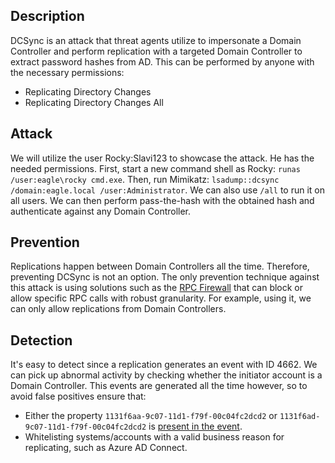 ## Description

DCSync is an attack that threat agents utilize to impersonate a Domain Controller and perform replication with a targeted Domain Controller to extract password hashes from AD.
This can be performed by anyone with the necessary permissions:
- Replicating Directory Changes
- Replicating Directory Changes All

## Attack

We will utilize the user Rocky:Slavi123 to showcase the attack. He has the needed permissions.
First, start a new command shell as Rocky: `runas /user:eagle\rocky cmd.exe`.
Then, run Mimikatz: `lsadump::dcsync /domain:eagle.local /user:Administrator`. We can also use `/all` to run it on all users.
We can then perform pass-the-hash with the obtained hash and authenticate against any Domain Controller.

## Prevention

Replications happen between Domain Controllers all the time. Therefore, preventing DCSync is not an option.
The only prevention technique against this attack is using solutions such as the [RPC Firewall](https://github.com/zeronetworks/rpcfirewall) that can block or allow specific RPC calls with robust granularity.
For example, using it, we can only allow replications from Domain Controllers.

## Detection

It's easy to detect since a replication generates an event with ID 4662.
We can pick up abnormal activity by checking whether the initiator account is a Domain Controller.
This events are generated all the time however, so to avoid false positives ensure that:
- Either the property `1131f6aa-9c07-11d1-f79f-00c04fc2dcd2` or `1131f6ad-9c07-11d1-f79f-00c04fc2dcd2` is [present in the event](https://learn.microsoft.com/en-us/openspecs/windows_protocols/ms-adts/1522b774-6464-41a3-87a5-1e5633c3fbbb).
- Whitelisting systems/accounts with a valid business reason for replicating, such as Azure AD Connect.
